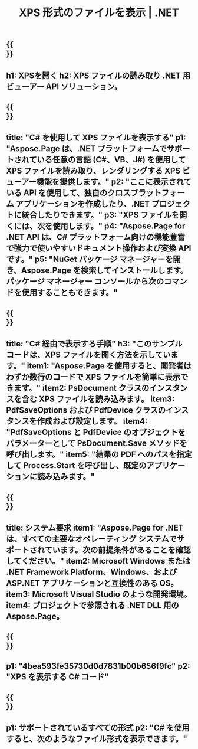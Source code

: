 ﻿---
translation: true
template: /_templates/_viewer-child-net.md
title: XPS 形式のファイルを表示 | .NET
weight: 170
url: /net/viewer/xps/
description: 開いて XPS ファイルを表示します。 .NET Framework プラットフォーム、Windows、および ASP.NET アプリケーションで XPS ドキュメントをロード、レンダリング、および表示するための C# ソース コード。
informat: XPS
otherformats: EPS PS
---

{{<section banner>}}
---
h1: XPSを開く
h2: XPS ファイルの読み取り .NET 用ビューアー API ソリューション。
---

{{<section overview>}}
---
title: "C# を使用して XPS ファイルを表示する"
p1: "Aspose.Page は、.NET プラットフォームでサポートされている任意の言語 (C#、VB、J#) を使用して XPS ファイルを読み取り、レンダリングする XPS ビューアー機能を提供します。"
p2: "ここに表示されている API を使用して、独自のクロスプラットフォーム アプリケーションを作成したり、.NET プロジェクトに統合したりできます。"
p3: "XPS ファイルを開くには、次を使用します。"
p4: "Aspose.Page for .NET API は、C# プラットフォーム向けの機能豊富で強力で使いやすいドキュメント操作および変換 API です。"
p5: "NuGet パッケージ マネージャーを開き、Aspose.Page を検索してインストールします。パッケージ マネージャー コンソールから次のコマンドを使用することもできます。"
---

{{<section feature1>}}
---
title: "C# 経由で表示する手順"
h3: "このサンプル コードは、XPS ファイルを開く方法を示しています。"
item1: "Aspose.Page を使用すると、開発者はわずか数行のコードで XPS ファイルを簡単に表示できます。"
item2: PsDocument クラスのインスタンスを含む XPS ファイルを読み込みます。
item3: PdfSaveOptions および PdfDevice クラスのインスタンスを作成および設定します。
item4: "PdfSaveOptions と PdfDevice のオブジェクトをパラメーターとして PsDocument.Save メソッドを呼び出します。"
item5: "結果の PDF へのパスを指定して Process.Start を呼び出し、既定のアプリケーションに読み込みます。"
---

{{<section feature2>}}
---
title: システム要求
item1: "Aspose.Page for .NET は、すべての主要なオペレーティング システムでサポートされています。次の前提条件があることを確認してください。"
item2: Microsoft Windows または .NET Framework Platform、Windows、および ASP.NET アプリケーションと互換性のある OS。
item3: Microsoft Visual Studio のような開発環境。
item4: プロジェクトで参照される .NET DLL 用の Aspose.Page。
---

{{<section gist>}}
---
p1: "4bea593fe35730d0d7831b00b656f9fc"
p2: "XPS を表示する C# コード"
---

{{<section otherformats>}}
---
p1: サポートされているすべての形式
p2: "C# を使用すると、次のようなファイル形式を表示できます。"
---

